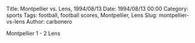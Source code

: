 Title: Montpellier vs. Lens, 1994/08/13
Date: 1994/08/13 00:00
Category: sports
Tags: football, football scores, Montpellier, Lens
Slug: montpellier-vs-lens
Author: carbonero


Montpellier 1 - 2 Lens
